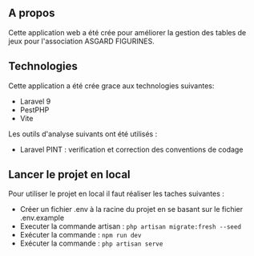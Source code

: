 ## A propos

Cette application web a été crée pour améliorer la gestion des tables de jeux pour l'association ASGARD FIGURINES.

## Technologies

Cette application a été crée grace aux technologies suivantes: 

- Laravel 9
- PestPHP
- Vite

Les outils d'analyse suivants ont été utilisés : 
- Laravel PINT : verification et correction des conventions de codage

## Lancer le projet en local

Pour utiliser le projet en local il faut réaliser les taches suivantes : 

- Créer un fichier .env à la racine du projet en se basant sur le fichier .env.example
- Executer la commande artisan : ``php artisan migrate:fresh --seed``
- Exécuter la commande : `npm run dev`
- Exécuter la commande : `php artisan serve`



